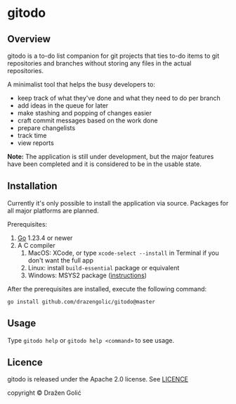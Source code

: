 # gitodo

## Overview

gitodo is a to-do list companion for git projects that ties to-do items to git 
repositories and branches without storing any files in the actual repositories.

A minimalist tool that helps the busy developers to:
 - keep track of what they've done and what they need
   to do per branch
 - add ideas in the queue for later
 - make stashing and popping of changes easier
 - craft commit messages based on the work done
 - prepare changelists
 - track time
 - view reports
 
**Note:** The application is still under development, but the major features have been completed and it is considered to be in the usable state.
 
## Installation

Currently it's only possible to install the application via source. Packages for all major platforms are planned.

Prerequisites:

1. [Go](https://go.dev/dl/) 1.23.4 or newer
2. A C compiler
    1. MacOS: XCode, or type `xcode-select --install` in Terminal if you don't want the full app
    2. Linux: install `build-essential` package or equivalent
    3. Windows: MSYS2 package ([instructions](https://medium.com/@freschiandrea86/how-to-use-go-and-cgo-in-windows-9014768d0f73))
    
After the prerequisites are installed, execute the following command:

`go install github.com/drazengolic/gitodo@master`

## Usage

Type `gitodo help` or `gitodo help <command>` to see usage.

## Licence

gitodo is released under the Apache 2.0 license. See [LICENCE](LICENCE)

copyright ©️ Dražen Golić
